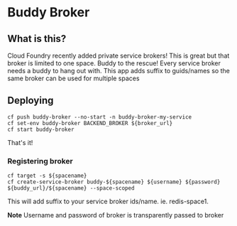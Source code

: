 # Buddy Broker

## What is this?

Cloud Foundry recently added private service brokers! This is great but that broker is limited to one space. Buddy to the rescue! Every service broker needs a buddy to hang out with. This app adds suffix to guids/names so the same broker can be used for multiple spaces

## Deploying

```
cf push buddy-broker --no-start -n buddy-broker-my-service
cf set-env buddy-broker BACKEND_BROKER ${broker_url}
cf start buddy-broker
```

That's it!

### Registering broker

```
cf target -s ${spacename}
cf create-service-broker buddy-${spacename} ${username} ${password} ${buddy_url}/${spacename} --space-scoped
```

This will add suffix to your service broker ids/name. ie. redis-space1.

**Note** Username and password of broker is transparently passed to broker
